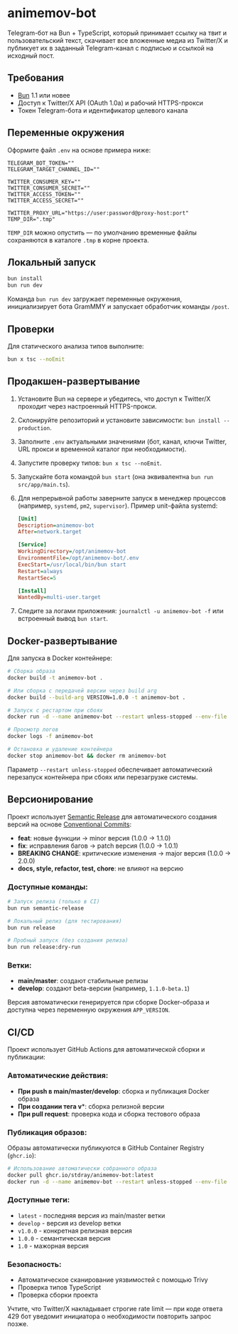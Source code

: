 # animemov-bot

Telegram-бот на Bun + TypeScript, который принимает ссылку на твит и пользовательский текст, скачивает все вложенные медиа из Twitter/X и публикует их в заданный Telegram-канал с подписью и ссылкой на исходный пост.

## Требования

- [Bun](https://bun.sh/) 1.1 или новее
- Доступ к Twitter/X API (OAuth 1.0a) и рабочий HTTPS-прокси
- Токен Telegram-бота и идентификатор целевого канала

## Переменные окружения

Оформите файл `.env` на основе примера ниже:

```env
TELEGRAM_BOT_TOKEN=""
TELEGRAM_TARGET_CHANNEL_ID=""

TWITTER_CONSUMER_KEY=""
TWITTER_CONSUMER_SECRET=""
TWITTER_ACCESS_TOKEN=""
TWITTER_ACCESS_SECRET=""

TWITTER_PROXY_URL="https://user:password@proxy-host:port"
TEMP_DIR=".tmp"
```

`TEMP_DIR` можно опустить — по умолчанию временные файлы сохраняются в каталоге `.tmp` в корне проекта.

## Локальный запуск

```bash
bun install
bun run dev
```

Команда `bun run dev` загружает переменные окружения, инициализирует бота GramMMY и запускает обработчик команды `/post`.

## Проверки

Для статического анализа типов выполните:

```bash
bun x tsc --noEmit
```

## Продакшен-развертывание

1. Установите Bun на сервере и убедитесь, что доступ к Twitter/X проходит через настроенный HTTPS-прокси.
2. Склонируйте репозиторий и установите зависимости: `bun install --production`.
3. Заполните `.env` актуальными значениями (бот, канал, ключи Twitter, URL прокси и временной каталог при необходимости).
4. Запустите проверку типов: `bun x tsc --noEmit`.
5. Запускайте бота командой `bun start` (она эквивалентна `bun run src/app/main.ts`).
6. Для непрерывной работы заверните запуск в менеджер процессов (например, `systemd`, `pm2`, `supervisor`). Пример unit-файла systemd:

   ```ini
   [Unit]
   Description=animemov-bot
   After=network.target

   [Service]
   WorkingDirectory=/opt/animemov-bot
   EnvironmentFile=/opt/animemov-bot/.env
   ExecStart=/usr/local/bin/bun start
   Restart=always
   RestartSec=5

   [Install]
   WantedBy=multi-user.target
   ```

7. Следите за логами приложения: `journalctl -u animemov-bot -f` или встроенный вывод `bun start`.

## Docker-развертывание

Для запуска в Docker контейнере:

```bash
# Сборка образа
docker build -t animemov-bot .

# Или сборка с передачей версии через build arg
docker build --build-arg VERSION=1.0.0 -t animemov-bot .

# Запуск с рестартом при сбоях
docker run -d --name animemov-bot --restart unless-stopped --env-file .env animemov-bot

# Просмотр логов
docker logs -f animemov-bot

# Остановка и удаление контейнера
docker stop animemov-bot && docker rm animemov-bot
```

Параметр `--restart unless-stopped` обеспечивает автоматический перезапуск контейнера при сбоях или перезагрузке системы.

## Версионирование

Проект использует [Semantic Release](https://semantic-release.gitbook.io/) для автоматического создания версий на основе [Conventional Commits](https://www.conventionalcommits.org/):

- **feat**: новые функции → minor версия (1.0.0 → 1.1.0)
- **fix**: исправления багов → patch версия (1.0.0 → 1.0.1)
- **BREAKING CHANGE**: критические изменения → major версия (1.0.0 → 2.0.0)
- **docs, style, refactor, test, chore**: не влияют на версию

### Доступные команды:
```bash
# Запуск релиза (только в CI)
bun run semantic-release

# Локальный релиз (для тестирования)
bun run release

# Пробный запуск (без создания релиза)
bun run release:dry-run
```

### Ветки:
- **main/master**: создают стабильные релизы
- **develop**: создают beta-версии (например, `1.1.0-beta.1`)

Версия автоматически генерируется при сборке Docker-образа и доступна через переменную окружения `APP_VERSION`.

## CI/CD

Проект использует GitHub Actions для автоматической сборки и публикации:

### Автоматические действия:
- **При push в main/master/develop**: сборка и публикация Docker образа
- **При создании тега v***: сборка релизной версии
- **При pull request**: проверка кода и сборка тестового образа

### Публикация образов:
Образы автоматически публикуются в GitHub Container Registry (`ghcr.io`):

```bash
# Использование автоматически собранного образа
docker pull ghcr.io/stdray/animemov-bot:latest
docker run -d --name animemov-bot --restart unless-stopped --env-file .env ghcr.io/stdray/animemov-bot:latest
```

### Доступные теги:
- `latest` - последняя версия из main/master ветки
- `develop` - версия из develop ветки
- `v1.0.0` - конкретная релизная версия
- `1.0.0` - семантическая версия
- `1.0` - мажорная версия

### Безопасность:
- Автоматическое сканирование уязвимостей с помощью Trivy
- Проверка типов TypeScript
- Проверка сборки проекта

Учтите, что Twitter/X накладывает строгие rate limit — при коде ответа 429 бот уведомит инициатора о необходимости повторить запрос позже.
